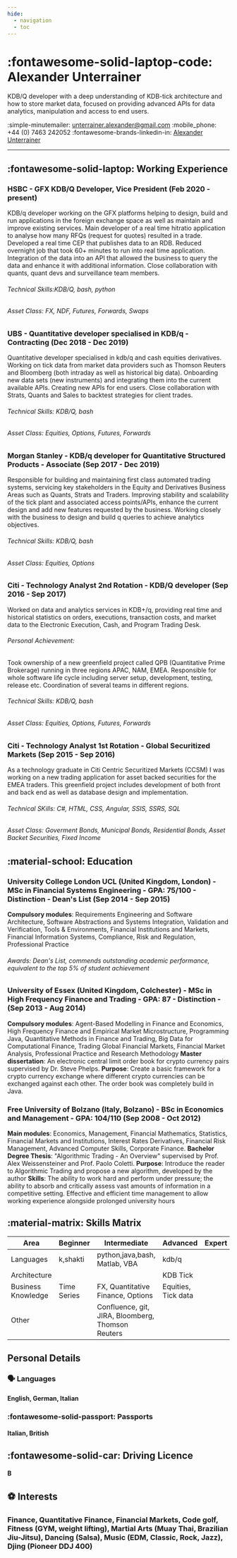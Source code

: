```yaml
---
hide:
  - navigation
  - toc
---
```


# :fontawesome-solid-laptop-code: Alexander Unterrainer
KDB/Q developer with a deep understanding of KDB-tick architecture and how to store market data, focused on providing advanced APIs for data analytics, manipulation and access to end users.

:simple-minutemailer: <unterrainer.alexander@gmail.com> :mobile_phone: +44 (0) 7463 242052 :fontawesome-brands-linkedin-in: [Alexander Unterrainer](https://www.linkedin.com/in/alexanderunterrainer/)

---

## :fontawesome-solid-laptop: Working Experience

### HSBC - GFX KDB/Q Developer, Vice President (Feb 2020 - present)

KDB/q developer working on the GFX platforms helping to design, build and run applications in the foreign exchange space as well as
maintain and improve existing services. Main developer of a real time hitratio application to analyse how many RFQs (request for
quotes) resulted in a trade. Developed a real time CEP that publishes data to an RDB. Reduced overnight job that took 60+ minutes to
run into real time application. Integration of the data into an API that allowed the business to query the data and enhance it with
additional information. Close collaboration with quants, quant devs and surveillance team members.
###### Technical Skills:KDB/Q, bash, python
###### Asset Class: FX, NDF, Futures, Forwards, Swaps

### UBS - Quantitative developer specialised in KDB/q - Contracting (Dec 2018 - Dec 2019)

Quantitative developer specialised in kdb/q and cash equities derivatives. Working on tick data from market data providers such as
Thomson Reuters and Bloomberg (both intraday as well as historical big data). Onboarding new data sets (new instruments) and
integrating them into the current available APIs. Creating new APIs for end users. Close collaboration with Strats, Quants and Sales to
backtest strategies for client trades.
###### Technical Skills: KDB/Q, bash
###### Asset Class: Equities, Options, Futures, Forwards

### Morgan Stanley - KDB/q developer for Quantitative Structured Products - Associate (Sep 2017 - Dec 2019)

Responsible for building and maintaining first class automated trading systems, servicing key stakeholders in the Equity and Derivatives
Business Areas such as Quants, Strats and Traders. Improving stability and scalability of the tick plant and associated access
points/APIs, enhance the current design and add new features requested by the business. Working closely with the business to design
and build q queries to achieve analytics objectives.
###### Technical Skills: KDB/Q, bash
###### Asset Class: Equities, Options

### Citi - Technology Analyst 2nd Rotation - KDB/Q developer (Sep 2016 - Sep 2017)

Worked on data and analytics services in KDB+/q, providing real time and historical statistics on orders, executions, transaction costs,
and market data to the Electronic Execution, Cash, and Program Trading Desk.
###### Personal Achievement: 
Took ownership of a new greenfield project called QPB (Quantitative Prime Brokerage) running in three regions
APAC, NAM, EMEA. Responsible for whole software life cycle including server setup, development, testing, release etc. Coordination of
several teams in different regions.
###### Technical Skills: KDB/Q, bash
###### Asset Class: Equities, Options, Futures, Forwards

### Citi - Technology Analyst 1st Rotation -  Global Securitized Markets (Sep 2015 - Sep 2016)

As a technology graduate in Citi Centric Securitized Markets (CCSM) I was working on a new trading application for asset backed
securities for the EMEA traders. This greenfield project includes development of both front and back end as well as database design and
implementation.
###### Technical SKills: C#, HTML, CSS, Angular, SSIS, SSRS, SQL
###### Asset Class: Goverment Bonds, Municipal Bonds, Residential Bonds, Asset Backet Securities, Fixed Income

## :material-school: Education

### University College London UCL (United Kingdom, London) - MSc in Financial Systems Engineering - GPA: 75/100 - Distinction - Dean's List (Sep 2014 - Sep 2015)

**Compulsory modules**: Requirements Engineering and Software Architecture, Software Abstractions and Systems Integration, Validation
and Verification, Tools & Environments, Financial Institutions and Markets, Financial Information Systems, Compliance, Risk and
Regulation, Professional Practice
###### Awards: Dean's List, commends outstanding academic performance, equivalent to the top 5% of student achievement

### University of Essex (United Kingdom, Colchester) - MSc in High Frequency Finance and Trading - GPA: 87 - Distinction - (Sep 2013 - Aug 2014)

**Compulsory modules**: Agent-Based Modelling in Finance and Economics, High Frequency Finance and Empirical Market Microstructure,
Programming Java, Quantitative Methods in Finance and Trading, Big Data for Computational Finance, Trading Global Financial
Markets, Financial Market Analysis, Professional Practice and Research Methodology
**Master dissertation**: An electronic central limit order book for crypto currency pairs supervised by Dr. Steve Phelps.
**Purpose**: Create a basic framework for a crypto currency exchange where different crypto currencies can be exchanged against each
other. The order book was completely build in Java.

### Free University of Bolzano (Italy, Bolzano) - BSc in Economics and Management - GPA: 104/110 (Sep 2008 - Oct 2012) 

**Main modules**: Economics, Management, Financial Mathematics, Statistics, Financial Markets and Institutions, Interest Rates
Derivatives, Financial Risk Management, Advanced Computer Skills, Corporate Finance.
**Bachelor Degree Thesis**: "Algorithmic Trading - An Overview"  supervised by Prof. Alex Weissensteiner and Prof. Paolo Coletti.
**Purpose**: Introduce the reader to Algorithmic Trading and propose a new algorithm, developed by the author
**Skills**: The ability to work hard and perform under pressure; the ability to absorb and critically assess vast amounts of information in a
competitive setting. Effective and efficient time management to allow working experience alongside prolonged university hours

## :material-matrix: Skills Matrix
|Area			|Beginner	|Intermediate						|Advanced			|Expert |
|-----------------------|---------------|-------------------------------------------------------|-------------------------------|-------|
|Languages		|k,shakti	|python,java,bash, Matlab, VBA				|kdb/q				|	|
|Architecture		|		|							| KDB Tick			|	|
|Business Knowledge	|Time Series	|FX, Quantitative Finance, Options			|Equities, Tick data		|	|
|Other			|		| Confluence, git, JIRA, Bloomberg, Thomson Reuters	|				|	|


## Personal Details
### :speaking_head: Languages
#### English, German, Italian
### :fontawesome-solid-passport: Passports
#### Italian, British
## :fontawesome-solid-car: Driving Licence
#### B

## :soccer: Interests
### Finance, Quantitative Finance, Financial Markets, Code golf, Fitness (GYM, weight lifting), Martial Arts (Muay Thai, Brazilian Jiu-Jitsu), Dancing (Salsa), Music (EDM, Classic, Rock, Jazz), Djing (Pioneer DDJ 400)






